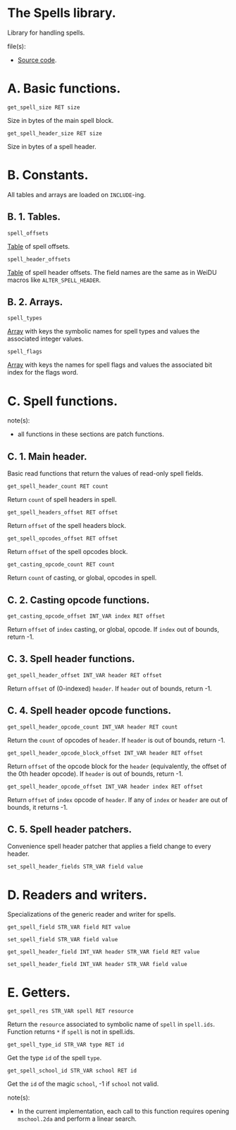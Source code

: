 # The Spells library.

Library for handling spells.

file(s):

* [Source code](../../spells.tpa).

# A. Basic functions.

`get_spell_size RET size`

Size in bytes of the main spell block.

`get_spell_header_size RET size`

Size in bytes of a spell header.

# B. Constants.

All tables and arrays are loaded on `INCLUDE`-ing.

## B. 1. Tables.

`spell_offsets`

[Table](../../resources/2da/spells/offsets.2da) of spell offsets.

`spell_header_offsets`

[Table](../../resources/2da/spells/header_offsets.2da) of spell header offsets. The field names are the same as in WeiDU macros like `ALTER_SPELL_HEADER`.

## B. 2. Arrays.

`spell_types`

[Array](../../resources/2da/spells/types.2da) with keys the symbolic names for spell types and values the associated integer values.

`spell_flags`

[Array](../../resources/2da/spells/flags.2da) with keys the names for spell flags and values the associated bit index for the flags word.

# C. Spell functions.

note(s):
* all functions in these sections are patch functions.

## C. 1. Main header.

Basic read functions that return the values of read-only spell fields.

`get_spell_header_count RET count`

Return `count` of spell headers in spell.

`get_spell_headers_offset RET offset`

Return `offset` of the spell headers block.

`get_spell_opcodes_offset RET offset`

Return `offset` of the spell opcodes block.

`get_casting_opcode_count RET count`

Return `count` of casting, or global, opcodes in spell.

## C. 2. Casting opcode functions.

`get_casting_opcode_offset INT_VAR index RET offset`

Return `offset` of `index` casting, or global, opcode. If `index` out of bounds, return -1.

## C. 3. Spell header functions.

`get_spell_header_offset INT_VAR header RET offset`

Return `offset` of (0-indexed) `header`. If `header` out of bounds, return -1.

## C. 4. Spell header opcode functions.

`get_spell_header_opcode_count INT_VAR header RET count`

Return the `count` of opcodes of `header`. If `header` is out of bounds, return -1.

`get_spell_header_opcode_block_offset INT_VAR header RET offset`

Return `offset` of the opcode block for the `header` (equivalently, the offset of the 0th header opcode). If `header` is out of bounds, return -1.

`get_spell_header_opcode_offset INT_VAR header index RET offset`

Return `offset` of `index` opcode of `header`. If any of `index` or `header` are out of bounds, it returns -1.

## C. 5. Spell header patchers.

Convenience spell header patcher that applies a field change to every header.

`set_spell_header_fields STR_VAR field value`

# D. Readers and writers.

Specializations of the generic reader and writer for spells.

`get_spell_field STR_VAR field RET value`

`set_spell_field STR_VAR field value`

`get_spell_header_field INT_VAR header STR_VAR field RET value`

`set_spell_header_field INT_VAR header STR_VAR field value`

# E. Getters.

`get_spell_res STR_VAR spell RET resource`

Return the `resource` associated to symbolic name of `spell` in `spell.ids`. Function returns `*` if `spell` is not in spell.ids.

`get_spell_type_id STR_VAR type RET id`

Get the type `id` of the spell `type`.

`get_spell_school_id STR_VAR school RET id`

Get the `id` of the magic `school`, -1 if `school` not valid.

note(s):
* In the current implementation, each call to this function requires opening `mschool.2da` and perform a linear search.
